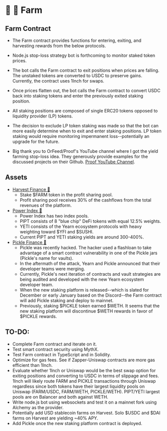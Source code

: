 # 🚜 🌾 Farm

## Farm Contract

- The Farm contract provides functions for entering, exiting, and harvesting rewards from the below protocols.

- Node.js stop-loss strategy bot is forthcoming to monitor staked token prices.

- The bot calls the Farm contract to exit positions when prices are falling. The unstaked tokens are converted to USDC to preserve gains. Currently, the contract uses 1Inch for swaps.

- Once prices flatten out, the bot calls the Farm contract to convert USDC back into staking tokens and enter the previously exited staking position.

- All staking positions are composed of single ERC20 tokens opposed to liquidity provider (LP) tokens.

- The decision to exclude LP token staking was made so that the bot can more easily determine when to exit and enter staking positions. LP token staking would require monitoring impermanent loss--potentially an upgrade for the future.

- Big thank you to OrFeed/Proof's YouTube channel where I got the yield farming stop-loss idea. They generously provide examples for the discussed projects on their Github. [Proof YouTube Channel](https://www.youtube.com/channel/UCKDNphVF9TItP7PP9wJPM6g).

## Assets

- [Harvest Finance 🚜](https://harvest.finance/)
  - Stake $FARM token in the profit sharing pool.
  - Profit sharing pool receives 30% of the cashflows from the total revenues of the platform.
- [Power Index 🎱](https://powerindex.io/#/mainnet/)
  - Power Index has two index pools.
  - PIPT consists of 8 "blue chip" DeFi tokens with equal 12.5% weights.
  - YETI consists of the Yearn ecosystem protocols with heavy weighting toward $YFI and $SUSHI.
  - Current PIPT and YETI staking yields are around 300-400%.
- [Pickle Finance 🥒](https://pickle.finance/)
  - Pickle was recently hacked. The hacker used a flashloan to take advantage of a smart contract vulnerability in one of the Pickle jars (Pickle's name for vaults).
  - In the aftermath of the attack, Yearn and Pickle announced that their developer teams were merging.
  - Currently, Pickle's next iteration of contracts and vault strategies are being audited and developed with the new Yearn ecosystem developer team.
  - When the new staking platform is released--which is slated for December or early January based on the Discord--the Farm contract will add Pickle staking and deploy to mainnet.
  - Previously, staking $PICKLE token earned $WETH. It seems that the new staking platform will discontinue $WETH rewards in favor of $PICKLE rewards.

## TO-DO:

- Complete Farm contract and iterate on it.
- Test smart contract security using MythX.
- Test Farm contract in TypeScript and in Solidity.
- Optimize for gas fees. See if Zapper-Uniswap contracts are more gas efficient than 1Inch.
- Evaluate whether 1Inch or Uniswap would be the best swap option for exiting positions and converting to USDC in terms of slippage and fees. 1Inch will likely route FARM and PICKLE transactions through Uniswap regardless since both tokens have their largest liquidity pools on Uniswap (FARM/USDC, FARM/WETH, PICKLE/WETH). PIPT/YETI largest pools are on Balancer and both against WETH.
- Write node.js bot using websockets and test it on a mainnet fork using Alchemy as the provider.
- Potentially add USD stablecoin farms on Harvest. Solo $USDC and $DAI farms on Harvest are yielding ~40% APY.
- Add Pickle once the new staking platform contract is deployed.
